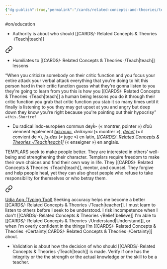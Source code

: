```yaml
---
{"dg-publish":true,"permalink":"/cards/related-concepts-and-theories/teach/","noteIcon":"1","created":"2023-03-31T16:09:25.504+02:00","updated":"2023-06-12T12:39:04.117+02:00"}
---
```


#on/education 

<div class="transclusion internal-embed is-loaded"><div class="markdown-embed">



- Authority is about who should [[CARDS/· Related Concepts & Theories ·/Teach\|teach]]   

</div></div>


<div class="transclusion internal-embed is-loaded"><a class="markdown-embed-link" href="/cards/related-concepts-and-theories/desacration/#2e7a8c" aria-label="Open link"><svg xmlns="http://www.w3.org/2000/svg" width="24" height="24" viewBox="0 0 24 24" fill="none" stroke="currentColor" stroke-width="2" stroke-linecap="round" stroke-linejoin="round" class="svg-icon lucide-link"><path d="M10 13a5 5 0 0 0 7.54.54l3-3a5 5 0 0 0-7.07-7.07l-1.72 1.71"></path><path d="M14 11a5 5 0 0 0-7.54-.54l-3 3a5 5 0 0 0 7.07 7.07l1.71-1.71"></path></svg></a><div class="markdown-embed">



- Humiliates to [[CARDS/· Related Concepts & Theories ·/Teach\|teach]] lessons  

</div></div>


<div class="transclusion internal-embed is-loaded"><div class="markdown-embed">



“When you criticize somebody on their critic function and you focus your entire attack your verbal attack everything that you're doing to hit this person hard in their critic function guess what they're gonna listen to you they're going to learn from you this is how you [[CARDS/· Related Concepts & Theories ·/Teach\|teach]] a human being lessons you do it through their critic function you grab that critic function you stab it so many times until it finally is listening to you they may get upset at you and  angry but deep down they know you're right because you're pointing out their hypocrisy” `=this.Shortref` 

</div></div>


<div class="transclusion internal-embed is-loaded"><div class="markdown-embed">



- Du radical indo-européen commun deyḱ- (« montrer, pointer ») d’où viennent également [δείκνυμι](https://fr.wiktionary.org/wiki/%CE%B4%CE%B5%CE%AF%CE%BA%CE%BD%CF%85%CE%BC%CE%B9#grc "δείκνυμι"), _deíknymi_ (« montrer »), [_decet_](https://fr.wiktionary.org/wiki/decet#la "decet") (« il convient de »), [_ju-dex_](https://fr.wiktionary.org/wiki/judex#la "judex") (« juge ») en latin, [_[[CARDS/· Related Concepts & Theories ·/Teach\|teach]]_](https://fr.wiktionary.org/wiki/teach#en "teach") (« enseigner ») en anglais. 

</div></div>


<div class="transclusion internal-embed is-loaded"><div class="markdown-embed">



TEMPLARS seek to make people better. They are interested in others’ well-being and strengthening their character. Templars require freedom to make their own choices and find their own way in life. They [[CARDS/· Related Concepts & Theories ·/Teach\|teach]], mentor, and counsel. They forgive and help people heal, yet they can also ghost people who refuse to take responsibility for themselves or who betray them. 

</div></div>


<div class="transclusion internal-embed is-loaded"><a class="markdown-embed-link" href="/cards/related-concepts-and-theories/validation/#268204" aria-label="Open link"><svg xmlns="http://www.w3.org/2000/svg" width="24" height="24" viewBox="0 0 24 24" fill="none" stroke="currentColor" stroke-width="2" stroke-linecap="round" stroke-linejoin="round" class="svg-icon lucide-link"><path d="M10 13a5 5 0 0 0 7.54.54l3-3a5 5 0 0 0-7.07-7.07l-1.72 1.71"></path><path d="M14 11a5 5 0 0 0-7.54-.54l-3 3a5 5 0 0 0 7.07 7.07l1.71-1.71"></path></svg></a><div class="markdown-embed">



[Udja App (Typing Tool)](https://www.udja.app/#/)
Seeking accuracy helps me become a better [[CARDS/· Related Concepts & Theories ·/Teach\|teacher]]. I must learn to listen to others before I seek to be understood. I risk incompetence when I don't [[CARDS/· Related Concepts & Theories ·/Belief\|believe]] I'm able to [[CARDS/· Related Concepts & Theories ·/Understand\|Understand]], or when I'm overly confident in the things I'm [[CARDS/· Related Concepts & Theories ·/Certainty\|CARDS/· Related Concepts & Theories ·/Certainty]] about. 

</div></div>


<div class="transclusion internal-embed is-loaded"><div class="markdown-embed">



- Validation is about how the decision of who should [[CARDS/· Related Concepts & Theories ·/Teach\|teach]] is made. Verify if one has the integrity or the the strength or the actual knowledge or the skill to be a teacher. 

</div></div>

